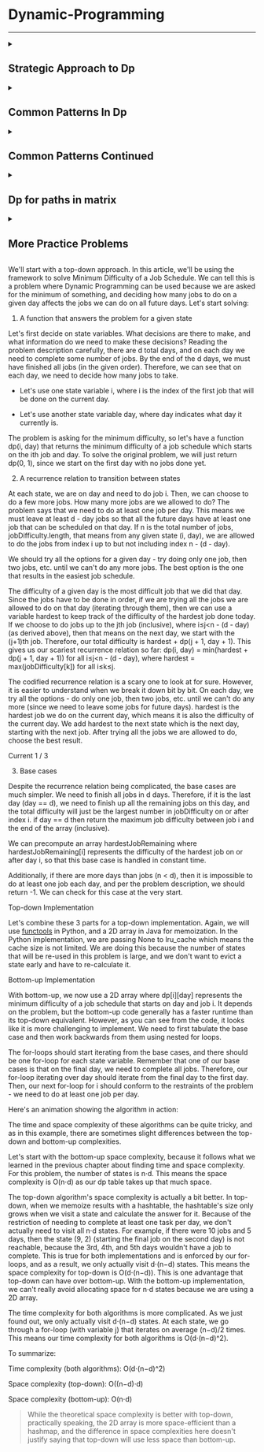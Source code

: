 # Dynamic-Programming

***
<details>
  <summary markdown="span"><strong><h2>Strategic Approach to Dp</h2></strong> </summary>

<details>
  <summary markdown="span">Framework for DP Problems </summary>

<h5> Framework for DP Problems<h5>
In this section, we're going to talk about a framework for solving DP problems. This framework is applicable to nearly every DP problem and provides a clear step-by-step approach to developing DP algorithms.

> For this article's explanation, we're going to use the problem [Climbing Stairs](https://leetcode.com/problems/climbing-stairs/) as an example, with a top-down (recursive) implementation. Take a moment to read the problem description and understand what the problem is asking.

Before we start, we need to first define a term: **state**. In a DP problem, a state is a set of variables that can sufficiently describe a scenario. These variables are called state variables, and we only care about relevant ones. For example, to describe every scenario in Climbing Stairs, there is only 1 relevant state variable, the current step we are on. We can denote this with an integer \text{i}i. If \text{i = 6}i = 6, that means that we are describing the state of being on the 6th step. Every unique value of \text{i}i represents a unique state.

> You might be wondering what "relevant" means here. Picture this problem in real life: you are on a set of stairs, and you want to know how many ways there are to climb to say, the 10th step. We're definitely interested in what step you're currently standing on. However, we aren't interested in what color your socks are. You could certainly include sock color as a state variable. Standing on the 8th step wearing green socks is a different state than standing on the 8th step wearing red socks. However, changing the color of your socks will not change the number of ways to reach the 10th step from your current position. Thus the color of your socks is an **irrelevant** variable. In terms of figuring out how many ways there are to climb the set of stairs, the only relevant variable is what stair you are currently on.



#### The Framework
To solve a DP problem, we need to combine 3 things:

1. **A function or data structure that will compute/contain the answer to the problem for every given state.**

For Climbing Stairs, let's say we have an function \text{dp}dp where \text{dp(i)}dp(i) returns the number of ways to climb to the i^{th}i 
th
  step. Solving the original problem would be as easy as \text{return dp(n)}return dp(n).

How did we decide on the design of the function? The problem is asking "How many distinct ways can you climb to the top?", so we decide that the function will represent how many distinct ways you can climb to a certain step - literally the original problem, but generalized for a given state.

> Typically, top-down is implemented with a recursive function and hash map, whereas bottom-up is implemented with nested for loops and an array. When designing this function or array, we also need to decide on state variables to pass as arguments. This problem is very simple, so all we need to describe a state is to know what step we are currently on \text{i}i. We'll see later that other problems have more complex states.

2. **A recurrence relation to transition between states.**

A recurrence relation is an equation that relates different states with each other. Let's say that we needed to find how many ways we can climb to the 30th stair. Well, the problem states that we are allowed to take either 1 or 2 steps at a time. Logically, that means to climb to the 30th stair, we arrived from either the 28th or 29th stair. Therefore, the number of ways we can climb to the 30th stair is equal to the number of ways we can climb to the 28th stair plus the number of ways we can climb to the 29th stair.

The problem is, we don't know how many ways there are to climb to the 28th or 29th stair. However, we can use the logic from above to define a recurrence relation. In this case, \text{dp(i) = dp(i - 1) + dp(i - 2)}dp(i) = dp(i - 1) + dp(i - 2). As you can see, information about some states gives us information about other states.

> Upon careful inspection, we can see that this problem is actually the Fibonacci sequence in disguise! This is a very simple recurrence relation - typically, finding the recurrence relation is the most difficult part of solving a DP problem. We'll see later how some recurrence relations are much more complicated, and talk through how to derive them.

3. **Base cases, so that our recurrence relation doesn't go on infinitely.**

The equation \text{dp(i) = dp(i - 1) + dp(i - 2)}dp(i) = dp(i - 1) + dp(i - 2) on its own will continue forever to negative infinity. We need base cases so that the function will eventually return an actual number.

Finding the base cases is often the easiest part of solving a DP problem, and just involves a little bit of logical thinking. When coming up with the base case(s) ask yourself: What state(s) can I find the answer to without using dynamic programming? In this example, we can reason that there is only 1 way to climb to the first stair (1 step once), and there are 2 ways to climb to the second stair (1 step twice and 2 steps once). Therefore, our base cases are \text{dp(1) = 1}dp(1) = 1 and \text{dp(2) = 2}dp(2) = 2.

> We said above that we don't know how many ways there are to climb to the 28th and 29th stairs. However, using these base cases and the recurrence relation from step 2, we can figure out how many ways there are to climb to the 3rd stair. With that information, we can find out how many ways there are to climb to the 4th stair, and so on. Eventually, we will know how many ways there are to climb to the 28th and 29th stairs.


#### Example Implementations
Here is a basic top-down implementation using the 3 components from the framework:

<p align="center">
  <img src="images/code.jpeg" align = "center" width="500" height="200" />
</p>
Do you notice something missing from the code? We haven't memoized anything! The code above has a time complexity of O(2^n)O(2 
n
 ) because every call to \text{dp}dp creates 2 more calls to \text{dp}dp. If we wanted to find how many ways there are to climb to the 250th step, the number of operations we would have to do is approximately equal to the number of atoms in the universe.

In fact, without the memoization, this isn't actually dynamic programming - it's just basic recursion. Only after we optimize our solution by adding memoization to avoid repeated computations can it be called DP. As explained in chapter 1, memoization means caching results from function calls and then referring to those results in the future instead of recalculating them. This is usually done with a hashmap or an array.

<p align="center">
  <img src="images/Image 7-24-22 at 11.46 PM.jpg" align = "center" width="600" height="300" />
</p>

With memoization, our time complexity drops to O(n)O(n) - astronomically better, literally.

> You may notice that a hashmap is overkill for caching here, and an array can be used instead. This is true, but using a hashmap isn't necessarily bad practice as some DP problems will require one, and they're hassle-free to use as you don't need to worry about sizing an array correctly. Furthermore, when using top-down DP, some problems do not require us to solve every single subproblem, in which case an array may use more memory than a hashmap.

We just talked a whole lot about top-down, but what about bottom-up? Everything is pretty much the same, except we will start from our base cases and iterate up to our final answer. As stated before, bottom-up implementations usually use an array, so we will use an array \text{dp}dp where \text{dp[i]}dp[i] represents the number of ways to climb to the i^{th}i 
th step.

<p align="center">
  <img src="images/Image 7-24-22 at 11.50 PM.jpg" align = "center" width="600" height="300" />
</p>

> Notice that the implementation still follows the framework exactly - the framework holds for both top-down and bottom-up implementations.


#### To Summarize
With DP problems, we can use logical thinking to find the answer to the original problem for certain inputs, in this case we reason that there is 1 way to climb to the first stair and 2 ways to climb to the second stair. We can then use a recurrence relation to find the answer to the original problem for any state, in this case for any stair number. Finding the recurrence relation involves thinking about how moving from one state to another changes the answer to the problem.

This is the essence of dynamic programming. Here's a quick animation for Climbing Stairs:

<p align="center">
  <img src="images/BeFunky-collage.jpg" align = "center" />
</p>
</details>

<details>
  <summary markdown="span">Example 198 House Robber</summary>

<h5> Example 198 House Robber<h5>

> This is the first of 6 articles where we will use a framework to work through example DP problems. The framework provides a blueprint to solve DP problems, but when you are just starting to learn DP, deriving some of the logic yourself may be difficult. The objective of these articles is to talk through how to use the framework to work through each problem, and our goal is that, by the end of this, you will be able to independently tackle most DP problems using this framework.

In this article, we will be looking at the [House Robber](https://leetcode.com/problems/house-robber/) problem. In an earlier section of this explore card, we talked about how House Robber fits the characteristics of a DP problem. It's asking for the maximum of something, and our current decisions will affect which options are available for our future decisions. Let's see how we can use the framework to develop an algorithm for this problem.

1. A **function or array** that answers the problem for a given state

First, we need to decide on state variables. As a reminder, state variables should be fully capable of describing a scenario. Imagine if you had this scenario in real life - you're a robber and you have a lineup of houses. If you are at one of the houses, the only variable you would need to describe your situation is an integer - the index of the house you are currently at. Therefore, the only state variable is an integer, say i, that indicates the index of a house.

> If the problem had an added constraint such as "you are only allowed to rob up to k houses", then \text{k}k would be another necessary state variable. This is because being at, say house 4 with 3 robberies left is different than being at house 4 with 5 robberies left.

> You may be wondering - why don't we include a state variable that is a boolean indicating if we robbed the previous house or not? We certainly could include this state variable, but we can develop our recurrence relation in a way that makes it unnecessary. Building an intuition for this is difficult at first, but it becomes easier with practice.

The problem is asking for "the maximum amount of money you can rob". Therefore, we would use either a function \text{dp(i)}dp(i) that returns the maximum amount of money you can rob up to and including house \text{i}i, or an array \text{dp}dp where \text{dp[i]}dp[i] represents the maximum amount of money you can rob up to and including house \text{i}i.

This means that after all the subproblems have been solved, \text{dp[i]}dp[i] and \text{dp(i)}dp(i) both return the answer to the original problem for the subarray of \text{nums}nums that spans 00 to \text{i}i inclusive. To solve the original problem, we will just need to return \text{dp[nums.length - 1]}dp[nums.length - 1] or \text{dp(nums.length - 1)}dp(nums.length - 1), depending if we do bottom-up or top-down.

2. A **recurrence relation** to transition between states

> For this part, let's assume we are using a top-down (recursive function) approach. Note that the top-down approach is closer to our natural way of thinking and it is generally easier to think of the recurrence relation if we start with a top-down approach.

Next, we need to find a recurrence relation, which is typically the hardest part of the problem. For any recurrence relation, a good place to start is to think about a general state (in this case, let's say we're at the house at index \text{i}i), and use information from the problem description to think about how other states relate to the current one.

If we are at some house, logically, we have 2 options: we can choose to rob this house, or we can choose to not rob this house.
  1. If we decide not to rob the house, then we don't gain any money. Whatever money we had from the previous house is how much money we will have at this house - which is \text{dp(i - 1)}dp(i - 1).
  2. If we decide to rob the house, then we gain \text{nums[i]}nums[i] money. However, this is only possible if we did not rob the previous house. This means the money we had when arriving at this house is the money we had from the previous house without robbing it, which would be however much money we had 2 houses ago, \text{dp(i - 2)}dp(i - 2). After robbing the current house, we will have \text{dp(i - 2) + nums[i]}dp(i - 2) + nums[i] money.
From these two options, we always want to pick the one that gives us maximum profits. Putting it together, we have our recurrence relation: \text{dp(i)} = \max(\text{dp(i - 1), dp(i - 2) + nums[i]})dp(i)=max(dp(i - 1), dp(i - 2) + nums[i]) .

3. **Base cases**

The last thing we need is base cases so that our recurrence relation knows when to stop. The base cases are often found from clues in the problem description or found using logical thinking. In this problem, if there is only one house, then the most money we can make is by robbing the house (the alternative is to not rob the house). If there are only two houses, then the most money we can make is by robbing the house with more money (since we have to choose between them). Therefore, our base cases are:

  1. \text{dp(0) = nums[0]}dp(0) = nums[0]
  2. \text{dp(1)} = \max( \text{nums[0], nums[1]})dp(1)=max(nums[0], nums[1])


#### Top-down Implementation
Now that we have established all 3 parts of the framework, let's put it together for the final result. Remember: we need to memoize the function!

<p align="center">
  <img src="images/house robber top-down.jpg" align = "center" width="600" height="300" />
</p>


#### Bottom-up Implementation
Here's the bottom-up approach: everything is the same, except that we use an array instead of a hash map and we iterate using a for-loop instead of using recursion.

<p align="center">
  <img src="images/house robber bottom-up.jpg" align = "center"  width="600" height="300"/>
</p>

For both implementations, the time and space complexity is O(n)O(n). We'll talk about time and space complexity of DP algorithms in depth at the end of this chapter. Here's an animation that shows the algorithm in action:

<p align="center">
  <img src="images/house robber animation.jpg" align = "center" />
</p>



  </details>

<details>
  <summary markdown="span">Multidimensional DP</summary>

<h5> Multidimensional DP<h5>


The dimensions of a DP algorithm refer to the number of state variables used to define each state. So far all the algorithms we have looked at required only one state variable - therefore they are one-dimensional. In this section, we're going to talk about problems that require multiple dimensions.
Typically, the more dimensions a DP problem has, the more difficult it is to solve. Two-dimensional problems are common, and sometimes a problem might even require five dimensions. The good news is, the framework works regardless of the number of dimensions.
The following are common things to look out for in DP problems that require a state variable:

1. An index along with some input. This is usually used if an input is given as an array or string. This has been the sole state variable for all the problems that we've looked at so far, and it has represented the answer to the problem if the input was considered only up to that index - for example, if the input is 
nums = [0, 1, 2, 3, 4, 5, 6], then dp(4) would represent the answer to the problem for the input nums = [0, 1, 2, 3, 4].
2. A second index along with some input. Sometimes, you need two index state variables, say i and j. In some questions, these variables represent the answer to the original problem if you considered the input starting at index i and ending at index j. Using the same example above, dp(1, 3) would solve the problem for the input nums = [1, 2, 3], if the original input was [0, 1, 2, 3, 4, 5, 6].
3. Explicit numerical constraints given in the problem. For example, "you are only allowed to complete k transactions", or "you are allowed to break up to k obstacles", etc.
4. Variables that describe statuses in a given state. For example "true if currently holding a key, false if not", "currently holding k packages" etc.
5. Some sort of data like a tuple or bitmask used to indicate things being "visited" or "used". For example, "bitmask is a mask where the i^{th}bit indicates if the i^{th} city has been visited". Note that mutable data structures like arrays cannot be used - typically, only immutable data structures like numbers and strings can be hashed, and therefore memoized.

Multi-dimensional problems make us think harder about deciding what our function or array will represent, as well as what the recurrence relation should look like. In the next article, we'll walk through another example using the framework with a 2D DP problem.

### Top-down to Bottom-up

As we've said in the previous chapter, usually a top-down algorithm is easier to implement than the equivalent bottom-up algorithm. With that being said, it is useful to know how to take a completed top-down algorithm and convert it to bottom-up. There's a number of reasons for this: first, in an interview, if you solve a problem with top-down, you may be asked to rewrite your solution in an iterative manner (using bottom-up) instead. Second, as we mentioned before, bottom-up usually is more efficient than top-down in terms of runtime.

#### Steps to convert top-down into bottom-up

1. Start with a completed top-down implementation.

2. Initialize an array dp that is sized according to your state variables. For example, let's say the input to the problem was an array nums and an integer k that represents the maximum number of actions allowed. Your array dp would be 2D with one dimension of length nums.length and the other of length k. The values should be initialized as some default value opposite of what the problem is asking for. For example, if the problem is asking for the maximum of something, set the values to negative infinity. If it is asking for the minimum of something, set the values to infinity.

3. Set your base cases, same as the ones you are using in your top-down function. Recall in House Robber, 
dp(0) = nums[0] and dp(1) = max(nums[0], nums[1]). In bottom-up, dp[0] = nums[0] and dp[1] = max(nums[0], nums[1]).

4. Write a for-loop(s) that iterate over your state variables. If you have multiple state variables, you will need nested for-loops. These loops should start iterating from the base cases.

5. Now, each iteration of the inner-most loop represents a given state, and is equivalent to a function call to the same state in top-down. Copy the logic from your function into the for-loop and change the function calls to accessing your array. All dp(...) changes into dp[...].

We're done! dp is now an array populated with the answer to the original problem for all possible states. Return the answer to the original problem, by changing return dp(...) to return dp[...].

Let's try a quick example using the House Robber code from before. Here's a completed top-down solution:

<p align="center">
  <img src="images/Screen Shot 2022-07-25 at 10.51.29 AM.png" align = "center"  width="600" height="300"/>
</p>

First, we initialize an array dp sized according to our state variables. Our only state variable is 
i which can take n values.

<p align="center">
  <img src="images/Screen Shot 2022-07-25 at 10.51.40 AM.png" align = "center"  width="600" height="100"/>
</p>


Second, we should set our base cases. dp[0] = nums[0] and dp[1] = max(nums[0], nums[1]). To avoid index out of bounds, we should also just return 
nums[0] if theres only one house.

<p align="center">
  <img src="images/Screen Shot 2022-07-25 at 10.51.48 AM.png" align = "center"  width="600" height="250"/>
</p>

Next, write a for-loop to iterate over the state variables, starting from the base cases.
<p align="center">
  <img src="images/Screen Shot 2022-07-25 at 10.52.06 AM.png" align = "center"  width="600" height="250"/>
</p>


Lastly, copy the recurrence relation over from the top-down solution and put it in the for-loop. Return 
dp[n - 1].
<p align="center">
  <img src="images/Screen Shot 2022-07-25 at 10.52.15 AM.png" align = "center"  width="600" height="250"/>
</p>
  </details>
<details>
  <summary markdown="span">Example 1770 Maximum Score from Performing Multiplication Operations</summary>

<h5>Example 1770 Maximum Score from Performing Multiplication Operations<h5>

> For this problem, we will again start by looking at a top-down approach.
In this article, we're going to be looking at the problem [Maximum Score from Performing Multiplication Operations](https://leetcode.com/problems/maximum-score-from-performing-multiplication-operations/). We can tell this is a DP problem because it is asking for a maximum score, and every time we choose to use a number from nums, it affects all future possibilities. Let's solve this problem with the framework:

1. A function or array that answers the problem for a given state

> In the following discussion, we will use 0-index, since it is more convienient for thinking and coding.

Since we're doing top-down, we need to decide on two things for our function dp. What state variables we need to pass to it, and what it will return. We are given two input arrays: nums and multipliers. The problem says we need to do m operations, and on the ith operation, we gain score equal to multipliers[i] times a number from either the left or right end of nums, which we remove after the operation. That means we need to know 3 things for each operation:

  1. How many operations have we done so far; this tells us what number from multipliers we will be using?
  2. The index of the leftmost number remaining in nums.
  3. The index of the rightmost number remaining in nums.
 
We can use one state variable, i, to indicate how many operations we have done so far, which means multipliers[i] is the current multiplier to be used. For the leftmost number remaining in nums, we can use another state variable, left, that indicates how many left operations we have done so far. If we have done, say 3 left operations, if we were to do another left operation we would use nums[3]. We can say the same thing for the rightmost remaining number - let's use a state variable right that indicates how many right operations we have done so far.

It may seem like we need all 3 of these state variables, but we can formulate an equation for one of them using the other two. If we know how many elements we have picked from the leftside, left, and we know how many elements we have picked in total,i, then we know that we must have picked i - left elements from the rightside. The original length of nums is n, which means the index of the rightmost element is right = n - 1 - (i - left). Therefore, we only need 2 state variables: i and left, and we can calculate right inside the function.

Now that we have our state variables, what should our function return? The problem is asking for the maximum score from some number of operations, so let's have our function dp(i, left) return the maximum possible score if we have already done i total operations and used left numbers from the left side. To answer the original problem, we should return dp(0, 0).

<p align="center">
  <img src="images/Screen Shot 2022-07-25 at 11.03.18 AM.png" align = "center"  width="600" height="250"/>
</p>

<p align="center">
  <img src="images/Screen Shot 2022-07-25 at 11.03.26 AM.png" align = "center"  width="600" height="250"/>
</p>

<p align="center">
  <img src="images/Screen Shot 2022-07-25 at 11.03.35 AM.png" align = "center"  width="600" height="250"/>
</p>

2. A recurrence relation to transition between states

At each state, we have to perform an operation. As stated in the problem description, we need to decide whether to take from the left end (
nums[left]) or the right end (nums[right]) of the current nums. Then we need to multiply the number we choose by multipliers[i], add this value to our score, and finally remove the number we chose from nums. For implementation purposes, "removing" a number from nums means incrementing our state variables 
i and left so that they point to the next two left and right numbers.

Let mult=multipliers[i] and right = nums.length - 1 - (i - left). The only decision we have to make is whether to take from the left or right of nums.

* If we choose left, we gain mult⋅nums[left] points from this operation. Then, the next operation will occur at (i + 1, left + 1). i gets incremented at every operation because it represents how many operations we have done, and left gets incremented because it represents how many left operations we have done. Therefore, our total score is mult⋅nums[left] + dp(i + 1, left + 1).
* If we choose right, we gain mult⋅nums[right] points from this operation. Then, the next operation will occur at (i + 1, left). Therefore, our total score is mult⋅nums[right] + dp(i + 1, left).
Since we want to maximize our score, we should choose the side that gives more points. This gives us our recurrence relation:

dp(i, left)=max(mult⋅nums[left]+dp(i + 1, left + 1), mult⋅nums[right]+dp(i + 1, left))

Where mult⋅nums[left]+dp(i + 1, left + 1) represents the points we gain by taking from the left end of nums plus the maximum points we can get from the remaining nums array and mult⋅nums[right]+dp(i + 1, left) represents the points we gain by taking from the right end of nums plus the maximum points we can get from the remaining nums array.

3. Base cases

The problem statement says that we need to perform m operations. When i equals m, that means we have no operations left. Therefore, we should return 0.



#### Top-down Implementation

Let's put the 3 parts of the framework together for a solution to the problem.

Protip: for Python, the [functools](https://docs.python.org/3/library/functools.html) module provides super handy tools that automatically memoize a function for us. We're going to use the @lru_cache decorator in the Python implementation.

> If you find yourself needing to memoize a function in an interview and you're using Python, check with your interviewer if using modules like functools is OK.
This particular problem happens to have very tight time limits. For Java, instead of using a hashmap for the memoization, we will use a 2D array. For Python, we're going to limit our cache size to 2000.

<p align="center">
  <img src="images/BeFunky-collage (2).jpg" align = "center"  width="800" height="500"/>
</p>


#### Bottom-up Implementation

In the bottom-up implementation, the array works the same way as the function from top-down. dp[i][left] represents the max score possible if i operations have been performed and left operations have been performed.

Earlier in the explore card, we learned that while bottom-up is typically faster than top-down, it is often harder to implement. This is because the order in which we iterate needs to be precise. You'll see in the implementations below that we use the same math to calculate right, and the same recurrence relation but we need to iterate backwards starting from m (because the base case happens when i equals m). We also need to initialize dp with one extra row so that we don't go out of bounds in the first iteration of the outer loop.

<p align="center">
  <img src="images/Screen Shot 2022-07-25 at 11.11.04 AM.png" align = "center"  width="600" height="300"/>
</p>

The time and space complexity of both implementations is O(m^2) where m is the length of multipliers. We will talk about more in depth about time and space complexity at the end of this chapter.
  </details>
  
 <details>
  <summary markdown="span">Time and Space Complexity</summary>

  <h5> Time and Space Complexity<h5>

  Finding the time and space complexity of a dynamic programming algorithm may sound like a daunting task. However, this task is usually not as difficult as it sounds. Furthermore, justifying the time and space complexity in an explanation is relatively simple as well. One of the main points with DP is that we never repeat calculations, whether by tabulation or memoization, we only compute a state once. Because of this, the time complexity of a DP algorithm is directly tied to the number of possible states.

  If computing each state requires F time, and there are n possible states, then the time complexity of a DP algorithm is O(n⋅F). With all the problems we have looked at so far, computing a state has just been using a recurrence relation equation, which is O(1). Therefore, the time complexity has just been equal to the number of states. To find the number of states, look at each of your state variables, compute the number of values each one can represent, and then multiply all these numbers together.

  Let's say we had 3 state variables: i, k, and holding for some made up problem. i is an integer used to keep track of an index for an input array nums, 
  k is an integer given in the input which represents the maximum actions we can do, and holding is a boolean variable. What will the time complexity be for a DP algorithm that solves this problem? Let n = nums.length and K be the maximum actions possible given in the input. i can be from 0 to 
  nums.length, k can be from 0 to K, and holding }can be true or false. Therefore, there are n⋅K⋅2 states. If computing each state is O(1), then the time complexity will be O(n⋅K⋅2)=O(n⋅K).

  Whenever we compute a state, we also store it so that we can refer to it in the future. In bottom-up, we tabulate the results, and in top-down, states are memoized. Since we store states, the space complexity is equal to the number of states. That means that in problems where calculating a state is O(1), the time and space complexity are the same. In many DP problems, there are optimizations that can improve both complexities - we'll talk about this later.
  </details>
</details>
 
   
   
   
   
   
   
   
   
   
<details>
  <summary markdown="span"><strong><h2>Common Patterns In Dp</h2></strong> </summary>
<details>
  <summary markdown="span"><strong>Iteration in the recurrence relation</strong></summary>
          In all the problems we have looked at so far, the recurrence relation is a static equation - it never changes. Recall Min Cost Climbing Stairs. The recurrence relation was:
dp(i)=min(dp(i - 1) + cost[i - 1], dp(i - 2) + cost[i - 2])

because we are only allowed to climb 1 or 2 steps at a time. What if the question was rephrased so that we could take up to 
k steps at a time? The recurrence relation would become dynamic - it would be:
dp(i)=min(dp(j) + cost[j]) for all (i - k)≤j<i

We would need iteration in our recurrence relation.

This is a common pattern in DP problems, and in this chapter, we're going to take a look at some problems using the framework where this pattern is applicable. While iteration usually increases the difficulty of a DP problem, particularly with bottom-up implementations, the idea isn't too complicated. Instead of choosing from a static number of options, we usually add a for-loop to iterate through a dynamic number of options and choose the best one.


</details>
  
<details>
  <summary markdown="span"><strong>Example 1335 Minimum Difficulty of a Job Schedul</strong> </summary>
  
  
>  We'll start with a top-down approach.


In this article, we'll be using the framework to solve [Minimum Difficulty of a Job Schedule](https://leetcode.com/problems/minimum-difficulty-of-a-job-schedule/). We can tell this is a problem where Dynamic Programming can be used because we are asked for the minimum of something, and deciding how many jobs to do on a given day affects the jobs we can do on all future days. Let's start solving:

1. A function that answers the problem for a given state

Let's first decide on state variables. What decisions are there to make, and what information do we need to make these decisions? Reading the problem description carefully, there are d total days, and on each day we need to complete some number of jobs. By the end of the d days, we must have finished all jobs (in the given order). Therefore, we can see that on each day, we need to decide how many jobs to take.

* Let's use one state variable i, where i is the index of the first job that will be done on the current day.

* Let's use another state variable day, where day indicates what day it currently is.

The problem is asking for the minimum difficulty, so let's have a function dp(i, day) that returns the minimum difficulty of a job schedule which starts on the ith job and day. To solve the original problem, we will just return dp(0, 1), since we start on the first day with no jobs done yet.
  
<p align="center">
  <img src="images/Screen Shot 2022-07-26 at 6.50.51 AM.png" align = "center"  width="600" height="200"/>
</p>
  
<p align="center">
  <img src="images/Screen Shot 2022-07-26 at 6.51.00 AM.png" align = "center"  width="600" height="200"/>
</p>

2. A recurrence relation to transition between states

At each state, we are on day and need to do job i. Then, we can choose to do a few more jobs. How many more jobs are we allowed to do? The problem says that we need to do at least one job per day. This means we must leave at least d - day jobs so that all the future days have at least one job that can be scheduled on that day. If n is the total number of jobs, jobDifficulty.length, that means from any given state (i, day), we are allowed to do the jobs from index i up to but not including index n - (d - day).

We should try all the options for a given day - try doing only one job, then two jobs, etc. until we can't do any more jobs. The best option is the one that results in the easiest job schedule.

The difficulty of a given day is the most difficult job that we did that day. Since the jobs have to be done in order, if we are trying all the jobs we are allowed to do on that day (iterating through them), then we can use a variable hardest to keep track of the difficulty of the hardest job done today. If we choose to do jobs up to the jth job (inclusive), where i≤j<n - (d - day) (as derived above), then that means on the next day, we start with the 
(j+1)th job. Therefore, our total difficulty is hardest + dp(j + 1, day + 1). This gives us our scariest recurrence relation so far: 

dp(i, day) = min(hardest + dp(j + 1, day + 1)) for all i≤j<n - (d - day),where 
  
hardest = max(jobDifficulty[k]) for all i≤k≤j.

The codified recurrence relation is a scary one to look at for sure. However, it is easier to understand when we break it down bit by bit. On each day, we try all the options - do only one job, then two jobs, etc. until we can't do any more (since we need to leave some jobs for future days). 
hardest is the hardest job we do on the current day, which means it is also the difficulty of the current day. We add hardest to the next state which is the next day, starting with the next job. After trying all the jobs we are allowed to do, choose the best result.
  
<p align="center">
  <img src="images/BeFunky-collage (3).jpg" align = "center"/>
</p>  

3. Base cases

Despite the recurrence relation being complicated, the base cases are much simpler. We need to finish all jobs in d days. Therefore, if it is the last day 
(day == d), we need to finish up all the remaining jobs on this day, and the total difficulty will just be the largest number in jobDifficulty on or after index i.

if day == d then return the maximum job difficulty between job i and the end of the array (inclusive).

We can precompute an array hardestJobRemaining where hardestJobRemaining[i] represents the difficulty of the hardest job on or after day i, so that this base case is handled in constant time.

Additionally, if there are more days than jobs (n < d), then it is impossible to do at least one job each day, and per the problem description, we should return -1. We can check for this case at the very start.



#### Top-down Implementation

Let's combine these 3 parts for a top-down implementation. Again, we will use [functools](https://docs.python.org/3/library/functools.html) in Python, and a 2D array in Java for memoization. In the Python implementation, we are passing None to lru_cache which means the cache size is not limited. We are doing this because the number of states that will be re-used in this problem is large, and we don't want to evict a state early and have to re-calculate it.

<p align="center">
  <img src="images/top-down.jpg" align = "center" align = "center"  width="800" height="1000"/>
</p>  



#### Bottom-up Implementation

With bottom-up, we now use a 2D array where dp[i][day] represents the minimum difficulty of a job schedule that starts on day and job i. It depends on the problem, but the bottom-up code generally has a faster runtime than its top-down equivalent. However, as you can see from the code, it looks like it is more challenging to implement. We need to first tabulate the base case and then work backwards from them using nested for loops.

The for-loops should start iterating from the base cases, and there should be one for-loop for each state variable. Remember that one of our base cases is that on the final day, we need to complete all jobs. Therefore, our for-loop iterating over day should iterate from the final day to the first day. Then, our next for-loop for i should conform to the restraints of the problem - we need to do at least one job per day.

<p align="center">
  <img src="images/BeFunky-collage (4).jpg" align = "center" align = "center"  width="600" height="500"/>
</p> 

Here's an animation showing the algorithm in action:

<p align="center">
  <img src="images/BeFunky-collage (5).jpg" align = "center" align = "center"  width="800" height="500"/>
</p> 

<p align="center">
  <img src="images/10-18.jpg" align = "center" align = "center"  width="800" height="500"/>
</p> 
  
<p align="center">
  <img src="images/19-27.jpg" align = "center" align = "center"  width="800" height="500"/>
</p>
  
<p align="center">
  <img src="images/28-30.jpg" align = "center" align = "center"/>
</p> 
  
  
The time and space complexity of these algorithms can be quite tricky, and as in this example, there are sometimes slight differences between the top-down and bottom-up complexities.

Let's start with the bottom-up space complexity, because it follows what we learned in the previous chapter about finding time and space complexity. For this problem, the number of states is n⋅d. This means the space complexity is O(n⋅d) as our dp table takes up that much space.

The top-down algorithm's space complexity is actually a bit better. In top-down, when we memoize results with a hashtable, the hashtable's size only grows when we visit a state and calculate the answer for it. Because of the restriction of needing to complete at least one task per day, we don't actually need to visit all n⋅d states. For example, if there were 10 jobs and 5 days, then the state (9, 2) (starting the final job on the second day) is not reachable, because the 3rd, 4th, and 5th days wouldn't have a job to complete. This is true for both implementations and is enforced by our for-loops, and as a result, we only actually visit d⋅(n−d) states. This means the space complexity for top-down is O(d⋅(n−d)). This is one advantage that top-down can have over bottom-up. With the bottom-up implementation, we can't really avoid allocating space for n⋅d states because we are using a 2D array.

The time complexity for both algorithms is more complicated. As we just found out, we only actually visit d⋅(n−d) states. At each state, we go through a for-loop (with variable j) that iterates on average (n−d)/2 times. This means our time complexity for both algorithms is O(d⋅(n−d)^2).

To summarize:

Time complexity (both algorithms): 
O(d⋅(n−d)^2)

Space complexity (top-down): O((n−d)⋅d)

Space complexity (bottom-up): O(n⋅d)

> While the theoretical space complexity is better with top-down, practically speaking, the 2D array is more space-efficient than a hashmap, and the difference in space complexities here doesn't justify saying that top-down will use less space than bottom-up.
</details>
  
<details>
   <summary markdown="span"><strong>Example 139 Word Break</strong></summary>
In this article, we'll use the framework to solve Word Break. So far, in this card, this is the most unique and perhaps the most difficult problem to see that dynamic programming is a viable approach. This is because, unlike all of the previous problems, we will not be working with numbers at all. When a question asks, "is it possible to do..." it isn't necessarily a dead giveaway that it should be solved with DP. However, we can see that in this question, the order in which we choose words from wordDict is important, and a greedy strategy will not work.

> Recall back in the first chapter, we said that a good way to check if a problem should be solved with DP or greedy is to first assume that it can be solved greedily, then try to think of a counterexample.
  
Let's say that we had s= "abcdef" and wordDict = [ "abcde", "ef", "abc", "a", "d"]. A greedy algorithm (picking the longest substring available) will not be able to determine that picking "abcde" here is the wrong decision. Likewise, a greedy algorithm (picking the shortest substring available) will not be able to determine that picking "a" first is the wrong decision.

With that being said, let's develop a DP algorithm using our framework:

> For this problem, we'll look at bottom-up first.
1. An array that answers the problem for a given state

Despite this problem being unlike the ones we have seen so far, we should still stick to the ideas of the framework. In the article where we learned about multi-dimensional dynamic programming, we talked about how an index variable, usually denoted i is typically used in DP problems where the input is an array or string. All the problems that we have looked at up to this point reflect this.

* With this in mind, let's use a state variable i, which keeps track of which index we are currently at in s.

* Do we need any other state variables? The other input is wordDict - however, it says in the problem that we can reuse words from wordDict as much as we want. Therefore, a state variable isn't necessary because wordDict and what we can do with it never changes. If the problem was changed so that we can only use a word once, or say k times, then we would need extra state variables to know what words we are allowed to use at each state.

In all the past problems, we had a function dp return the answer to the original problem for some state. We should try to do the same thing here. The problem is asking, is it possible to create s by combining words in wordDict. So, let's have an array dp where dp[i] represents if it is possible to build the string s up to index i from wordDict. To answer the original problem, we can return dp[s.length - 1] after populating dp.

2. A recurrence relation to transition between states

At each index i, what criteria determines if dp[i] is true? First, a word from wordDict needs to be able to end at index i. In terms of code, this means that there is some word from wordDict that matches the substring of s that starts at index i - word.length + 1 and ends at index i.

We can iterate through all states of i from 0 up to but not including s.length, and at each state, check all the words in wordDict for this criteria. For each word in wordDict, if s from index i - word.length + 1 to i is equal to word, that means word ends at i. However, this is not the sole criteria.

Remember, we are forming s by adding words together. That means, if a word meets the first criteria and we want to use it in a solution, we would add it on top of another string. We need to make sure that the string before it is also formable. If word meets the first criteria, it starts at index i - word.length + 1. The index before that is i - word.length, and the second criteria is that s up to this index is also formable from wordDict. This gives us our recurrence relation:

dp(i) = true if s.substring(i - word.length + 1, i + 1) == word and dp[i - word.length] == true for any word in wordDict, otherwise false


<p align="center">
  <img src="images/Screen Shot 2022-07-29 at 5.59.45 PM.png" align = "center"/>
</p> 

<p align="center">
  <img src="images/Screen Shot 2022-07-29 at 5.59.52 PM.png" align = "center"/>
</p> 
  
<p align="center">
  <img src="images/Screen Shot 2022-07-29 at 5.59.58 PM.png" align = "center"/>
</p> 




In summary, the criteria is:

1. A word from wordDict can end at the current index i.

2. If that word is to end at index i, then it starts at index i - word.length + 1. The index before that i - word.length should also be formable from wordDict.

3. Base cases

The base case for this problem is another simple one. The first word used from wordDict starts at index 0, which means we would need to check dp[-1] for the second criteria, which is out of bounds. To fix this, we say that the second criteria can also be satisfied by i == word.length - 1.



#### Bottom-up Implementation

<p align="center">
  <img src="images/Screen Shot 2022-07-29 at 6.00.13 PM.png" align = "center"/>
</p> 



#### Top-down Implementation

In the top-down approach, we can check for the base case by returning true if i < 0. In Java, we will memoize by using a -1 to indicate that the state is unvisited, 0 to indicate false, and 1 to indicate true.

<p align="center">
  <img src="images/Top-down Implementation.jpg" align = "center"/>
</p>                                                                                    

Let's say that n = s.length, k = wordDict.length, and L is the average length of the words in wordDict. While the space complexity for this problem is the same as the number of states n, the time complexity is much worse. At each state i, we iterate through wordDict and splice s to a new string with average length L. This gives us a time complexity of O(n⋅k⋅L).


</details>
  
  <details>
     <summary markdown="span"><strong>State Transition by Inaction</strong></summary>
  </details>
  
  <details>
  <summary markdown="span"><strong>Example 188 Best Time to Buy and Sell Stock IV</strong></summary>
  <h5> Txample 188 Best Time to Buy and Sell Stock IV<h5>
        hello
  </details>
  
 </details>
   
<details>
  <summary markdown="span"><strong><h2>Common Patterns Continued</h2></strong> </summary>
 </details>
 <details>
   <summary markdown="span"><strong><h2>Dp for paths in matrix</h2></strong> </summary>
 </details>
 <details>
  <summary markdown="span"><strong><h2>More Practice Problems</h2></strong> </summary>
 </details>
    
  We'll start with a top-down approach.
In this article, we'll be using the framework to solve Minimum Difficulty of a Job Schedule. We can tell this is a problem where Dynamic Programming can be used because we are asked for the minimum of something, and deciding how many jobs to do on a given day affects the jobs we can do on all future days. Let's start solving:

1. A function that answers the problem for a given state

Let's first decide on state variables. What decisions are there to make, and what information do we need to make these decisions? Reading the problem description carefully, there are d total days, and on each day we need to complete some number of jobs. By the end of the d days, we must have finished all jobs (in the given order). Therefore, we can see that on each day, we need to decide how many jobs to take.

* Let's use one state variable i, where i is the index of the first job that will be done on the current day.

* Let's use another state variable day, where day indicates what day it currently is.

The problem is asking for the minimum difficulty, so let's have a function dp(i, day) that returns the minimum difficulty of a job schedule which starts on the ith job and day. To solve the original problem, we will just return dp(0, 1), since we start on the first day with no jobs done yet.

2. A recurrence relation to transition between states

At each state, we are on day and need to do job i. Then, we can choose to do a few more jobs. How many more jobs are we allowed to do? The problem says that we need to do at least one job per day. This means we must leave at least d - day jobs so that all the future days have at least one job that can be scheduled on that day. If n is the total number of jobs, jobDifficulty.length, that means from any given state (i, day), we are allowed to do the jobs from index i up to but not including index n - (d - day).

We should try all the options for a given day - try doing only one job, then two jobs, etc. until we can't do any more jobs. The best option is the one that results in the easiest job schedule.

The difficulty of a given day is the most difficult job that we did that day. Since the jobs have to be done in order, if we are trying all the jobs we are allowed to do on that day (iterating through them), then we can use a variable hardest to keep track of the difficulty of the hardest job done today. If we choose to do jobs up to the jth job (inclusive), where i≤j<n - (d - day) (as derived above), then that means on the next day, we start with the 
(j+1)th job. Therefore, our total difficulty is hardest + dp(j + 1, day + 1). This gives us our scariest recurrence relation so far: 
dp(i, day) = min(hardest + dp(j + 1, day + 1)) for all i≤j<n - (d - day), 
where hardest = max(jobDifficulty[k]) for all i≤k≤j.

The codified recurrence relation is a scary one to look at for sure. However, it is easier to understand when we break it down bit by bit. On each day, we try all the options - do only one job, then two jobs, etc. until we can't do any more (since we need to leave some jobs for future days). 
hardest is the hardest job we do on the current day, which means it is also the difficulty of the current day. We add hardest to the next state which is the next day, starting with the next job. After trying all the jobs we are allowed to do, choose the best result.

Current
1 / 3


3. Base cases

Despite the recurrence relation being complicated, the base cases are much simpler. We need to finish all jobs in d days. Therefore, if it is the last day 
(day == d), we need to finish up all the remaining jobs on this day, and the total difficulty will just be the largest number in jobDifficulty on or after index i.
if day == d then return the maximum job difficulty between job i and the end of the array (inclusive).

We can precompute an array hardestJobRemaining where hardestJobRemaining[i] represents the difficulty of the hardest job on or after day i, so that this base case is handled in constant time.

Additionally, if there are more days than jobs (n < d), then it is impossible to do at least one job each day, and per the problem description, we should return -1. We can check for this case at the very start.



Top-down Implementation

Let's combine these 3 parts for a top-down implementation. Again, we will use [functools](https://docs.python.org/3/library/functools.html) in Python, and a 2D array in Java for memoization. In the Python implementation, we are passing None to lru_cache which means the cache size is not limited. We are doing this because the number of states that will be re-used in this problem is large, and we don't want to evict a state early and have to re-calculate it.




Bottom-up Implementation

With bottom-up, we now use a 2D array where dp[i][day] represents the minimum difficulty of a job schedule that starts on day and job i. It depends on the problem, but the bottom-up code generally has a faster runtime than its top-down equivalent. However, as you can see from the code, it looks like it is more challenging to implement. We need to first tabulate the base case and then work backwards from them using nested for loops.

The for-loops should start iterating from the base cases, and there should be one for-loop for each state variable. Remember that one of our base cases is that on the final day, we need to complete all jobs. Therefore, our for-loop iterating over day should iterate from the final day to the first day. Then, our next for-loop for i should conform to the restraints of the problem - we need to do at least one job per day.


Here's an animation showing the algorithm in action:




The time and space complexity of these algorithms can be quite tricky, and as in this example, there are sometimes slight differences between the top-down and bottom-up complexities.

Let's start with the bottom-up space complexity, because it follows what we learned in the previous chapter about finding time and space complexity. For this problem, the number of states is n⋅d. This means the space complexity is O(n⋅d) as our dp table takes up that much space.

The top-down algorithm's space complexity is actually a bit better. In top-down, when we memoize results with a hashtable, the hashtable's size only grows when we visit a state and calculate the answer for it. Because of the restriction of needing to complete at least one task per day, we don't actually need to visit all n⋅d states. For example, if there were 10 jobs and 5 days, then the state (9, 2) (starting the final job on the second day) is not reachable, because the 3rd, 4th, and 5th days wouldn't have a job to complete. This is true for both implementations and is enforced by our for-loops, and as a result, we only actually visit d⋅(n−d) states. This means the space complexity for top-down is O(d⋅(n−d)). This is one advantage that top-down can have over bottom-up. With the bottom-up implementation, we can't really avoid allocating space for n⋅d states because we are using a 2D array.

The time complexity for both algorithms is more complicated. As we just found out, we only actually visit d⋅(n−d) states. At each state, we go through a for-loop (with variable j) that iterates on average (n−d)/2 times. This means our time complexity for both algorithms is O(d⋅(n−d)^2).

To summarize:

Time complexity (both algorithms): 
O(d⋅(n−d)^2)

Space complexity (top-down): O((n−d)⋅d)

Space complexity (bottom-up): O(n⋅d)

> While the theoretical space complexity is better with top-down, practically speaking, the 2D array is more space-efficient than a hashmap, and the difference in space complexities here doesn't justify saying that top-down will use less space than bottom-up.
